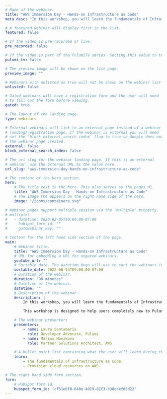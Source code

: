 ```yaml
---
# Name of the webinar.
title: "AWS Immersion Day - Hands-on Infrastructure as Code"
meta_desc: "In this workshop, you will learn the fundamentals of Infrastructure as Code through a series of guided exercises using Pulumi’s Cloud Engineering platform."

# A featured webinar will display first in the list.
featured: false

# If the video is pre-recorded or live.
pre_recorded: false

# If the video is part of the PulumiTV series. Setting this value to true will list the video in the "PulumiTV" section.
pulumi_tv: false

# The preview image will be shown on the list page.
preview_image: ""

# Webinars with unlisted as true will not be shown on the webinar list
unlisted: false

# Gated webinars will have a registration form and the user will need
# to fill out the form before viewing.
gated: true

# The layout of the landing page.
type: webinars

# External webinars will link to an external page instead of a webinar
# landing/registration page. If the webinar is external you will need
# set the 'block_external_search_index' flag to true so Google does not index
# the webinar page created.
external: false
block_external_search_index: false

# The url slug for the webinar landing page. If this is an external
# webinar, use the external URL as the value here.
url_slug: "aws-immersion-day-hands-on-infrastructure-as-code"

# The content of the hero section.
hero:
    # The title text in the hero. This also serves as the pages H1.
    title: "AWS Immersion Day - Hands-on Infrastructure as Code"
    # The image the appears on the right hand side of the hero.
    image: "/icons/containers.svg"

# Webinar pages support multiple session via the 'multiple' property.
# multiple:
#   - datetime: 2020-02-05T10:00:00-07:00
#     hubspot_form_id: ""
#     gotowebinar_key: ""

# Content for the left hand side section of the page.
main:
    # Webinar title.
    title: "AWS Immersion Day - Hands-on Infrastructure as Code"
    # URL for embedding a URL for ungated webinars.
    youtube_url: ""
    # Sortable date. The datetime Hugo will use to sort the webinars in date order.
    sortable_date: 2022-06-14T09:00:00-07:00
    # Duration of the webinar.
    duration: "90 minutes"
    # Datetime of the webinar.
    datetime: ""
    # Description of the webinar.
    description: |
        In this workshop, you will learn the fundamentals of Infrastructure as Code through a series of guided exercises using Pulumi’s Cloud Engineering platform. Join Pulumi and our friends from VirtusLab and AWS for an interactive session where you will be introduced to infrastructure as code concepts, and use familiar programming languages to provision modern cloud infrastructure.

        This workshop is designed to help users completely new to Pulumi to become familiar with the core concepts to be effective with the Pulumi Infrastructure as Code platform. We will guide you through the Pulumi platform with diagrams and a series of hands-on exercises to help you understand the building blocks available in Pulumi.

    # The webinar presenters
    presenters:
        - name: Laura Santamaria
          role: Developer Advocate, Pulumi
        - name: Marina Novikova
          role: Partner Solutions Architect, AWS

    # A bullet point list containing what the user will learn during the webinar.
    learn:
        - The fundamentals of Infrastructure as Code.
        - Provision cloud resources on AWS.

# The right hand side form section.
form:
    # HubSpot form id.
    hubspot_form_id: "cf51e6f8-648e-4019-81f3-b38cdefd5d22"
---
```

